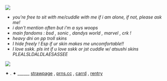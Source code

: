 ![](https://64.media.tumblr.com/7bd480493751fdf9f671045d39fd1c70/0ce054bbf6e65e44-c7/s1280x1920/cf8b37ce1ee152f47199cacd66bb90a713148990.pnj)

- _you're free to sit with me/cuddle with me if i am alone, if not, please ask me!_
- _i don't mention often but i'm a sys woops_
- _main fandoms : bsd , sonic , dandys world , marvel , crk !_
- _heavy dni on pp troll skins_
- _I hide freely ! Esp if ur skin makes me uncomfortable!!_
- _I love sskk. pls int if u love sskk or jst cuddle w/ atsushi skins PLEALSLDALDLAESASSEE_

![](https://file.garden/Z3vJN0ATXQ2EQqX2/sskk.png)

✦ . ✦ ______ [strawpage](https://redinsides.straw.page/) , [prns.cc](https://pronouns.cc/@sycicle) , [carrd](https://me0wz3r.carrd.co/) , [rentry](https://rentry.co/final-blow)
